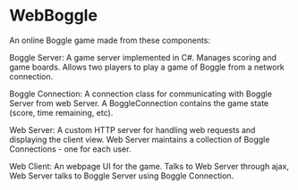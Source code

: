 # WebBoggle
An online Boggle game made from these components:

Boggle Server: A game server implemented in C#. Manages scoring and game boards. Allows two players to play a game of 
Boggle from a network connection.

Boggle Connection: A connection class for communicating with Boggle Server from web Server. A BoggleConnection contains 
the game state (score, time remaining, etc). 

Web Server: A custom HTTP server for handling web requests and displaying the client view. Web Server maintains a 
collection of Boggle Connections - one for each user. 

Web Client: An webpage UI for the game. Talks to Web Server through ajax, Web Server talks to Boggle Server using Boggle 
Connection. 


